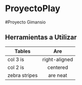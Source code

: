 
ProyectoPlay
============

#Proyecto Gimansio

Herramientas a Utilizar
 ------
| Tables        | Are           | 
| ------------- |:-------------:|
| col 3 is      | right-aligned |
| col 2 is      | centered      |
| zebra stripes | are neat      |


